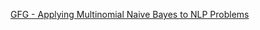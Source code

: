 [GFG - Applying Multinomial Naive Bayes to NLP Problems](https://www.geeksforgeeks.org/applying-multinomial-naive-bayes-to-nlp-problems/)
